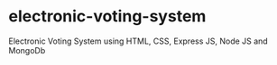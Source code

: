 # electronic-voting-system
Electronic Voting System using HTML, CSS, Express JS, Node JS and MongoDb
